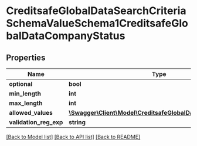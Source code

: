 # CreditsafeGlobalDataSearchCriteriaSchemaValueSchema1CreditsafeGlobalDataCompanyStatus

## Properties
Name | Type | Description | Notes
------------ | ------------- | ------------- | -------------
**optional** | **bool** |  | [optional] 
**min_length** | **int** |  | [optional] 
**max_length** | **int** |  | [optional] 
**allowed_values** | [**\Swagger\Client\Model\CreditsafeGlobalDataCompanyStatus[]**](CreditsafeGlobalDataCompanyStatus.md) |  | [optional] 
**validation_reg_exp** | **string** |  | [optional] 

[[Back to Model list]](../../README.md#documentation-for-models) [[Back to API list]](../../README.md#documentation-for-api-endpoints) [[Back to README]](../../README.md)

